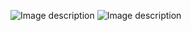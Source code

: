 
![Image description](https://github.com/MohT98/Sms-Schedualr/blob/master/Screenshot_20190319-164855.png)
![Image description](https://github.com/MohT98/Sms-Schedualr/blob/master/Screenshot_20190319-164910.png)

